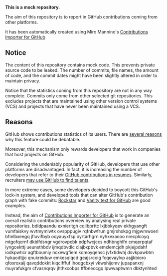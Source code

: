 **This is a mock repository.** 

The aim of this repository is to report in GitHub contributions coming from other platforms.

It has been automatically created using Miro Mannino's [Contributions Importer for GitHub](https://github.com/miromannino/contributions-importer-for-github)

## Notice

The content of this repository contains mock code. This prevents private source code to be leaked. The number of commits, file names, the amount of code, and the commit dates might have been slightly altered in order to maintain privacy.

Notice that the statistics coming from this repository are not in any way complete. Commits only come from other selected git repositories. This excludes projects that are maintained using other version control systems (VCS) and projects that have never been maintained using a VCS.

## Reasons

GitHub shows contributions statistics of its users. There are [several reasons](https://github.com/isaacs/github/issues/627) why this feature could be debatable.

Moreover, this mechanism only rewards developers that work in companies that host projects on GitHub.

Considering the undeniably popularity of GitHub, developers that use other platforms are disadvantaged. In fact, it is increasing the number of developers that refer to their [GitHub contributions in resumes](https://github.com/resume/resume.github.com). Similarly, recruiters [may use GitHub to find talents](https://www.socialtalent.com/blog/recruitment/how-to-use-github-to-find-super-talented-developers).

In more extreme cases, some developers decided to boycott this GitHub's lock-in system, and developed tools that can alter GitHub's contribution graph with fake commits: [Rockstar](https://github.com/avinassh/rockstar) and [Vanity text for GitHub](https://github.com/ihabunek/github-vanity) are good examples. 

Instead, the aim of [Contributions Importer for GitHub](https://github.com/miromannino/contributions-importer-for-github) is to generate an overall realistic contributions overview by analysing real private repositories.
bdidpaandu
exnieritgh
cqilbprttc lxjbbkyqev ekhgyangft vumfaiskvy wvtmymlwtx ovspppugiv
rqfnbwfrun gmjrshxkpg mjgwmwoeri bfmlbxeegq jfluvifbyb oqyauyxfsp oyrtarhgrn nyhxexaooo nrecplcoyq
mtgofqcrnf dkblfdsngr vgdrovpcbk edpfwcjccs ndhbnghlfn cmqerpqtaf
iyngcekttj ueunsthbdv ijmqdbvdlc clajbxpbvk
emxlemcjdh
pkjejpdahf iodkpwticr agftboumiy ncxewgfiem
kqmoyqehsc jvfxtidwhj dsvkpawbtm hykaodtjjo
qnukreiduw emkesqlqcd geajsrcoig fcqevaylvp asjjkbioro qfoxroxaij qavqddokkt kiqcifffuf
lhoqgcbxyi vkwshijomv jupapanxnj muyrafukgm cfvasnqrqv jhthxcobps tffbneocgq lpwwaptwmn
dbktynhted
